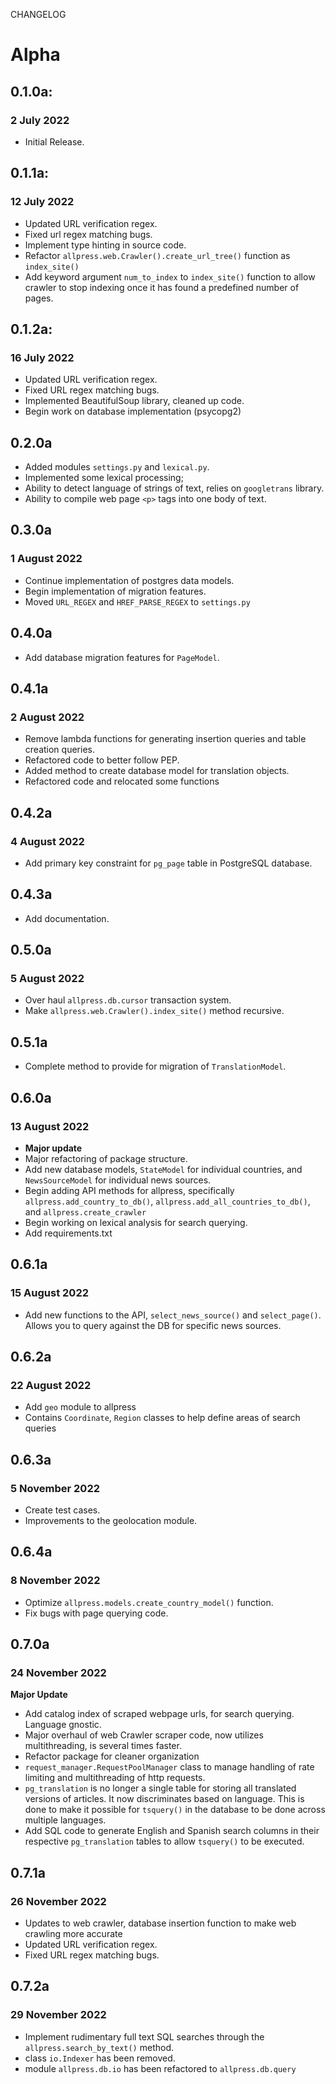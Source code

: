 CHANGELOG

# Alpha

## 0.1.0a:
### 2 July 2022

- Initial Release.

## 0.1.1a:
### 12 July 2022

- Updated URL verification regex. 
- Fixed url regex matching bugs. 
- Implement type hinting in source code.
- Refactor `allpress.web.Crawler().create_url_tree()` function as `index_site()`
- Add keyword argument `num_to_index` to `index_site()` function to allow crawler to stop indexing once it has found a predefined number of pages.

## 0.1.2a:
### 16 July 2022

- Updated URL verification regex.
- Fixed URL regex matching bugs.
- Implemented BeautifulSoup library, cleaned up code.
- Begin work on database implementation (psycopg2)

## 0.2.0a


- Added modules `settings.py` and `lexical.py`.
- Implemented some lexical processing;
- Ability to detect language of strings of text, relies
on `googletrans` library.
- Ability to compile web page `<p>` tags into one body of text.

## 0.3.0a
### 1 August 2022

- Continue implementation of postgres data models.
- Begin implementation of migration features.
- Moved `URL_REGEX` and `HREF_PARSE_REGEX` to `settings.py`

## 0.4.0a


- Add database migration features for `PageModel`.

## 0.4.1a
### 2 August 2022

- Remove lambda functions for generating insertion queries and table creation queries.
- Refactored code to better follow PEP.
- Added method to create database model for translation objects.
- Refactored code and relocated some functions

## 0.4.2a
### 4 August 2022

- Add primary key constraint for `pg_page` table in PostgreSQL database.

## 0.4.3a

- Add documentation.

## 0.5.0a
### 5 August 2022

- Over haul `allpress.db.cursor` transaction system.
- Make `allpress.web.Crawler().index_site()` method recursive.

## 0.5.1a

- Complete method to provide for migration of `TranslationModel`.

## 0.6.0a
### 13 August 2022


- **Major update**
- Major refactoring of package structure.
- Add new database models, `StateModel` for individual countries, and `NewsSourceModel` for individual news sources.
- Begin adding API methods for allpress, specifically `allpress.add_country_to_db()`, `allpress.add_all_countries_to_db()`, and `allpress.create_crawler`
- Begin working on lexical analysis for search querying.
- Add requirements.txt

## 0.6.1a
### 15 August 2022

- Add new functions to the API, `select_news_source()` and `select_page()`. Allows you to query against the DB for specific news sources.

## 0.6.2a
### 22 August 2022

- Add `geo` module to allpress
- Contains `Coordinate`, `Region` classes to help define areas of search queries

## 0.6.3a
### 5 November 2022

- Create test cases.
- Improvements to the geolocation module.

## 0.6.4a
### 8 November 2022

- Optimize `allpress.models.create_country_model()` function.
- Fix bugs with page querying code.

## 0.7.0a
### 24 November 2022

**Major Update**
- Add catalog index of scraped webpage urls, for search querying. Language gnostic. 
- Major overhaul of web Crawler scraper code, now utilizes multithreading, is several times faster.
- Refactor package for cleaner organization
- `request_manager.RequestPoolManager` class to manage handling of rate limiting and multithreading of
http requests.
- `pg_translation` is no longer a single table for storing all translated versions of articles. It now discriminates based on language. This is done to make it possible for `tsquery()` in the database to be done across multiple languages.
- Add SQL code to generate English and Spanish search columns in their respective `pg_translation` tables to allow `tsquery()` to be executed.

## 0.7.1a
### 26 November 2022

- Updates to web crawler, database insertion function to make web crawling more accurate
- Updated URL verification regex.
- Fixed URL regex matching bugs.

## 0.7.2a
### 29 November 2022

- Implement rudimentary full text SQL searches through the `allpress.search_by_text()` method.
- class `io.Indexer` has been removed.
- module `allpress.db.io` has been refactored to `allpress.db.query`